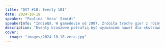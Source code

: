 ```yaml
---
title: "GVT #10: Eventy 101"
date: 2024-10-18
speaker: "Paulina 'Vera' Szmidt"
speakerInfo: "IndieQA. W gamedevie od 2007. Zrobiła trochę gier z różnymi studiami (m.in. Die for Valhalla, 60 seconds!, Project Warlock, Inkulinati). Aktualnie związana z Moon Studios (Ori and the Will of the Wisps, No Rest For The Wicked)."
description: "Eventy branżowe potrafią być wyzwaniem nawet dla ekstrawertyków, jednocześnie lista potencjalnych korzyści z uczestnictwa potrafi skusić wiele osób planujących związek z gamedevem na dłużej. Spróbuję przybliżyć specyfikę różnych rodzajów imprez i podpowiedzieć jak wybrać event dla siebie. Poza tym garść praktycznych porad: w co się ubrać, gdzie mieszkać, z kim gadać i czym jest GDC flu."
cover:
  image: "images/2024-10-18-vera.jpg"
---
```

